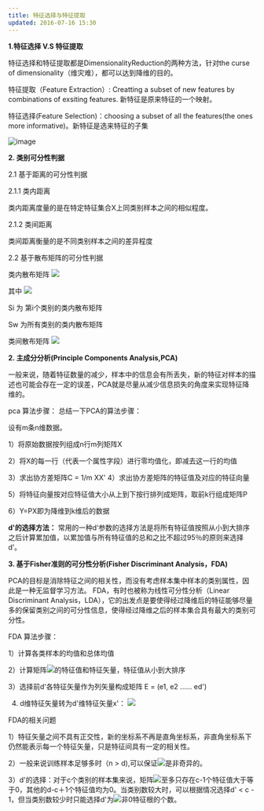 ```yaml
---
title: 特征选择与特征提取
updated: 2016-07-16 15:30
---
```



**1.特征选择 V.S 特征提取**

特征选择和特征提取都是DimensionalityReduction的两种方法，针对the curse of dimensionality（维灾难），都可以达到降维的目的。

特征提取（Feature Extraction）: Creatting a subset of new features by combinations of exsiting features. 新特征是原来特征的一个映射。

特征选择(Feature Selection)：choosing a subset of all the features(the ones more informative)。新特征是选来特征的子集

![image](http://my.csdn.net/uploads/201206/20/1340175187_8926.jpg)

**2. 类别可分性判据**

2.1 基于距离的可分性判据

2.1.1 类内距离

类内距离度量的是在特定特征集合X上同类别样本之间的相似程度。
	
2.1.2 类间距离

类间距离衡量的是不同类别样本之间的差异程度
		
2.2 基于散布矩阵的可分性判据

类内散布矩阵
	<img src="http://www.forkosh.com/mathtex.cgi? $S_w=\sum_{i=1}^{c}P_iS_i">

其中 <img src="http://www.forkosh.com/mathtex.cgi? $S_i=\frac{1}{n}\sum_{k=1}^{n_i}(x_k^{i} - u^{i})(x_k^{i} - u^{i})^{T}">

Si 为 第i个类别的类内散布矩阵

Sw 为所有类别的类内散布矩阵

类间散布矩阵
<img src="http://www.forkosh.com/mathtex.cgi? $S_b=\sum_{i=1}^{c}P_i(u^{i} - u)(u^{i} - u)_^{T}">



**2. 主成分分析(Principle Components Analysis,PCA)**

一般来说，随着特征数量的减少，样本中的信息会有所丢失，新的特征对样本的描述也可能会存在一定的误差，PCA就是尽量从减少信息损失的角度来实现特征降维的。

pca 算法步骤：
总结一下PCA的算法步骤：

设有m条n维数据。

1）将原始数据按列组成n行m列矩阵X

2）将X的每一行（代表一个属性字段）进行零均值化，即减去这一行的均值

3）求出协方差矩阵C = 1/m XX'
4）求出协方差矩阵的特征值及对应的特征向量

5）将特征向量按对应特征值大小从上到下按行排列成矩阵，取前k行组成矩阵P

6）Y=PX即为降维到k维后的数据

**d'的选择方法：**
常用的一种d‘参数的选择方法是将所有特征值按照从小到大排序之后计算累加值，以累加值与所有特征值的总和之比不超过95％的原则来选择d’。

**3. 基于Fisher准则的可分性分析(Fisher Discriminant Analysis，FDA)**

PCA的目标是消除特征之间的相关性，而没有考虑样本集中样本的类别属性，因此是一种无监督学习方法。
FDA，有时也被称为线性可分性分析（Linear Discriminant Analysis，LDA），它的出发点是要使得经过降维后的特征能够尽量多的保留类别之间的可分性信息，使得经过降维之后的样本集合具有最大的类别可分性。

FDA 算法步骤：

1）计算各类样本的均值和总体均值

2）计算矩阵<img src="http://www.forkosh.com/mathtex.cgi? $S_w^{-1}S_b">的特征值和特征矢量，特征值从小到大排序

3）选择前d'各特征矢量作为列矢量构成矩阵 E = (e1, e2 ...... ed')

4) d维特征矢量转为d'维特征矢量x'： <img src="http://www.forkosh.com/mathtex.cgi? $x^{'}=E^{T}x">

FDA的相关问题

1）特征矢量之间不具有正交性，新的坐标系不再是直角坐标系，非直角坐标系下仍然能表示每一个特征矢量，只是特征间具有一定的相关性。

2）一般来说训练样本足够多时（n > d),可以保证<img src="http://www.forkosh.com/mathtex.cgi? $S_w">是非奇异的。

3）d'的选择：对于c个类别的样本集来说，矩阵<img src="http://www.forkosh.com/mathtex.cgi? $S_w^{-1}S_b">至多只存在c-1个特征值大于等于0，其他的d-c＋1个特征值均为0。当类别数较大时，可以根据情况选择d' < c - 1，但当类别数较少时只能选择d'为<img src="http://www.forkosh.com/mathtex.cgi? $S_w^{-1}S_b">非0特征根的个数。

